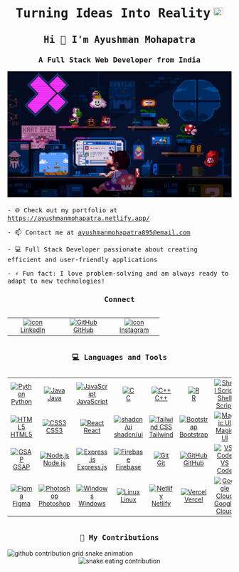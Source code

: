 [//]: # "Header Section"
<h1 align="center"><samp>Turning Ideas Into Reality</samp> <img src="https://github.com/mupezzuol/mupezzuol/blob/master/assets/mario_hello_big.gif" width="22px" height="22px"></h1>

<h2 align="center"><samp>Hi 👋 I'm Ayushman Mohapatra</samp></h2>

<h3 align="center"><samp>A Full Stack Web Developer from India</samp></h3>

<img align="center" alt="Coding" width="1000" src="https://raw.githubusercontent.com/sugith10/images/main/gif/mario-working.gif">

<div style="margin-bottom: 20px;"></div>

[//]: # "About Section"
<samp>- 🌐 Check out my portfolio at https://ayushmanmohapatra.netlify.app/</samp>

<samp>- 📫 Contact me at ayushmanmohapatra895@email.com</samp>

<samp>- 💻 Full Stack Developer passionate about creating efficient and user-friendly applications</samp>

<samp>- ⚡ Fun fact: I love problem-solving and am always ready to adapt to new technologies!</samp>

[//]: # "Connect Section"
<h3 align="center"><samp>Connect</samp></h3>

<div style="display: flex; align-items: flex-start; align: center">
  <table align="center">
    <tr>
      <td align="center" width="100">
        <a href="https://www.linkedin.com/in/ayushman-mohapatra/">
          <img src="https://skillicons.dev/icons?i=linkedin" alt="icon" width="45" height="45" />
          <br>LinkedIn
        </a>
      </td>
      <td align="center" width="100">
        <a href="https://github.com/ayushmaninbox">
          <img src="https://skillicons.dev/icons?i=github" width="45" height="45" alt="GitHub" />
          <br>GitHub
        </a>
      </td>
      <td align="center" width="100">
        <a href="https://www.instagram.com/theayushmanguy/">
          <img src="https://skillicons.dev/icons?i=instagram" alt="icon" width="45" height="45" />
          <br>Instagram
        </a>
      </td>
    </tr>
  </table>
</div>

[//]: # "Skills Section"
<h3 align="center"><samp>💻 Languages and Tools</samp></h3>

<div style="display: flex; align-items: flex-start; align: center">
  <table align="center">
    <tr>
      <!-- Programming Languages -->
      <td align="center" width="100">
        <a href="https://www.python.org/">
          <img src="https://skillicons.dev/icons?i=python" width="48" height="48" alt="Python" />
          <br>Python
        </a>
      </td>
      <td align="center" width="100">
        <a href="https://www.java.com/">
          <img src="https://skillicons.dev/icons?i=java" width="48" height="48" alt="Java" />
          <br>Java
        </a>
      </td>
      <td align="center" width="100">
        <a href="https://developer.mozilla.org/en-US/docs/Web/JavaScript">
          <img src="https://skillicons.dev/icons?i=js" width="48" height="48" alt="JavaScript" />
          <br>JavaScript
        </a>
      </td>
      <td align="center" width="100">
        <a href="https://en.cppreference.com/w/">
          <img src="https://skillicons.dev/icons?i=c" width="48" height="48" alt="C" />
          <br>C
        </a>
      </td>
      <td align="center" width="100">
        <a href="https://cplusplus.com/">
          <img src="https://skillicons.dev/icons?i=cpp" width="48" height="48" alt="C++" />
          <br>C++
        </a>
      </td>
      <td align="center" width="100">
        <a href="https://www.r-project.org/">
          <img src="https://skillicons.dev/icons?i=r" width="48" height="48" alt="R" />
          <br>R
        </a>
      </td>
      <td align="center" width="100">
        <a href="https://www.shellscript.sh/">
          <img src="https://skillicons.dev/icons?i=bash" width="48" height="48" alt="Shell Script" />
          <br>Shell Script
        </a>
      </td>
    </tr>
    <tr>
      <!-- Frontend Technologies -->
      <td align="center" width="100">
        <a href="https://developer.mozilla.org/en-US/docs/Web/HTML">
          <img src="https://skillicons.dev/icons?i=html" width="48" height="48" alt="HTML5" />
          <br>HTML5
        </a>
      </td>
      <td align="center" width="100">
        <a href="https://developer.mozilla.org/en-US/docs/Web/CSS">
          <img src="https://skillicons.dev/icons?i=css" width="48" height="48" alt="CSS3" />
          <br>CSS3
        </a>
      </td>
      <td align="center" width="100">
        <a href="https://react.dev/">
          <img src="https://skillicons.dev/icons?i=react" width="48" height="48" alt="React" />
          <br>React
        </a>
      </td>
      <td align="center" width="100">
        <a href="https://ui.shadcn.com/">
          <img src="https://avatars.githubusercontent.com/u/139895814" width="48" height="48" alt="shadcn/ui" />
          <br>shadcn/ui
        </a>
      </td>
      <td align="center" width="100">
        <a href="https://tailwindcss.com/">
          <img src="https://skillicons.dev/icons?i=tailwind" width="48" height="48" alt="Tailwind CSS" />
          <br>Tailwind
        </a>
      </td>
      <td align="center" width="100">
        <a href="https://getbootstrap.com/">
          <img src="https://skillicons.dev/icons?i=bootstrap" width="48" height="48" alt="Bootstrap" />
          <br>Bootstrap
        </a>
      </td>
      <td align="center" width="100">
        <a href="https://magicui.design/">
          <img src="https://avatars.githubusercontent.com/u/166878038" width="48" height="48" alt="Magic UI" />
          <br>Magic UI
        </a>
      </td>
    </tr>
    <tr>
      <!-- Animation and Backend Tools -->
      <td align="center" width="100">
        <a href="https://greensock.com/gsap/">
          <img src="https://cdn.worldvectorlogo.com/logos/gsap-greensock.svg" width="48" height="48" alt="GSAP" />
          <br>GSAP
        </a>
      </td>
      <td align="center" width="100">
        <a href="https://nodejs.org/">
          <img src="https://skillicons.dev/icons?i=nodejs" width="48" height="48" alt="Node.js" />
          <br>Node.js
        </a>
      </td>
      <td align="center" width="100">
        <a href="https://expressjs.com/">
          <img src="https://skillicons.dev/icons?i=express" width="48" height="48" alt="Express.js" />
          <br>Express.js
        </a>
      </td>
      <td align="center" width="100">
        <a href="https://firebase.google.com/">
          <img src="https://skillicons.dev/icons?i=firebase" width="48" height="48" alt="Firebase" />
          <br>Firebase
        </a>
      </td>
      <td align="center" width="100">
        <a href="https://git-scm.com/">
          <img src="https://skillicons.dev/icons?i=git" width="48" height="48" alt="Git" />
          <br>Git
        </a>
      </td>
      <td align="center" width="100">
        <a href="https://github.com/">
          <img src="https://skillicons.dev/icons?i=github" width="48" height="48" alt="GitHub" />
          <br>GitHub
        </a>
      </td>
      <td align="center" width="100">
        <a href="https://code.visualstudio.com/">
          <img src="https://skillicons.dev/icons?i=vscode" width="48" height="48" alt="VS Code" />
          <br>VS Code
        </a>
      </td>
    </tr>
    <tr>
      <!-- Additional Tools -->
      <td align="center" width="100">
        <a href="https://www.figma.com/">
          <img src="https://skillicons.dev/icons?i=figma" width="48" height="48" alt="Figma" />
          <br>Figma
        </a>
      </td>
      <td align="center" width="100">
        <a href="https://www.adobe.com/products/photoshop.html">
          <img src="https://skillicons.dev/icons?i=ps" width="48" height="48" alt="Photoshop" />
          <br>Photoshop
        </a>
      </td>
      <td align="center" width="100">
        <a href="https://www.microsoft.com/windows">
          <img src="https://skillicons.dev/icons?i=windows" width="48" height="48" alt="Windows" />
          <br>Windows
        </a>
      </td>
      <td align="center" width="100">
        <a href="https://www.linux.org/">
          <img src="https://skillicons.dev/icons?i=linux" width="48" height="48" alt="Linux" />
          <br>Linux
        </a>
      </td>
      <!-- Cloud & Deployment -->
      <td align="center" width="100">
        <a href="https://www.netlify.com/">
          <img src="https://skillicons.dev/icons?i=netlify" width="48" height="48" alt="Netlify" />
          <br>Netlify
        </a>
      </td>
      <td align="center" width="100">
        <a href="https://vercel.com/">
          <img src="https://skillicons.dev/icons?i=vercel" width="48" height="48" alt="Vercel" />
          <br>Vercel
        </a>
      </td>
      <td align="center" width="100">
        <a href="https://cloud.google.com/">
          <img src="https://skillicons.dev/icons?i=gcp" width="48" height="48" alt="Google Cloud" />
          <br>Google Cloud
        </a>
      </td>
    </tr>
  </table>
</div>

[//]: # "Contributions Section"
<h3 align="center"><samp>🐍 My Contributions</samp></h3>

<picture>
  <source media="(prefers-color-scheme: dark)" srcset="https://raw.githubusercontent.com/ayushmaninbox/ayushmaninbox/output/github-contribution-grid-snake-dark.svg">
  <source media="(prefers-color-scheme: light)" srcset="https://raw.githubusercontent.com/ayushmaninbox/ayushmaninbox/output/github-contribution-grid-snake.svg">
  <img alt="github contribution grid snake animation" src="https://raw.githubusercontent.com/ayushmaninbox/ayushmaninbox/output/github-contribution-grid-snake.svg">
</picture>

<div align="center">
  <img src="https://raw.githubusercontent.com/ayushmaninbox/ayushmaninbox/output/ocean.gif" alt="snake eating contribution" />
</div>